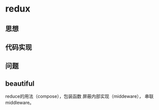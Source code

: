 # redux

## 思想

## 代码实现

## 问题

## beautiful

reduce的用法（compose），包装函数 屏蔽内部实现（middeware），
串联middleware。